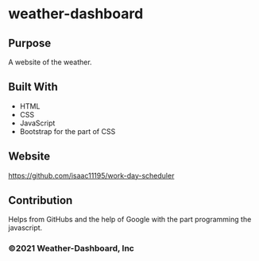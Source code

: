 # weather-dashboard


## Purpose
A website of the weather.

## Built With
* HTML
* CSS
* JavaScript
* Bootstrap for the part of CSS

## Website
https://github.com/isaac11195/work-day-scheduler

## Contribution
Helps from GitHubs and the help of Google with the part programming the javascript.

### ©️2021 Weather-Dashboard, Inc 

